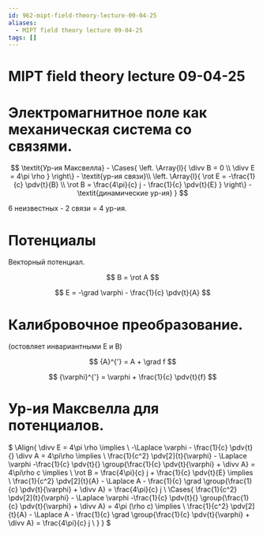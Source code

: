 ```yaml
---
id: 962-mipt-field-theory-lecture-09-04-25
aliases:
  - MIPT field theory lecture 09-04-25
tags: []
---
```


# MIPT field theory lecture 09-04-25

# Электромагнитное поле как механическая система со связями.

$$
\textit{Ур-ия Максвелла} - \Cases{
\left.
\Array{l}{
\divv B = 0 \\
\divv E = 4\pi \rho
}
\right\} - \textit{ур-ия связи}\\
\left.
\Array{l}{
\rot E = -\frac{1}{c} \pdv{t}{B} \\
\rot B = \frac{4\pi}{c} j - \frac{1}{c} \pdv{t}{E}
}
\right\} - \textit{динамические ур-ия}
}
$$

6 неизвестных - 2 связи = 4 ур-ия.

# Потенциалы

Векторный потенциал.

$$
B = \rot A
$$

$$
E = -\grad \varphi - \frac{1}{c} \pdv{t}{A}
$$

# Калибровочное преобразование.

(остовляет инвариантными E и B)

$$
{A}^{'} = A + \grad f
$$

$$
{\varphi}^{'} = \varphi + \frac{1}{c} \pdv{t}{f}
$$

# Ур-ия Максвелла для потенциалов.
$
\Align{
\divv E = 4\pi \rho \implies \\
-\Laplace \varphi - \frac{1}{c} \pdv{t}{} \divv A = 4\pi\rho \implies \\
\frac{1}{c^2} \pdv[2]{t}{\varphi} - \Laplace \varphi -\frac{1}{c} 
\pdv{t}{} \group{\frac{1}{c} \pdv{t}{\varphi} + \divv A} = 
4\pi\rho c \implies \\
\rot B = \frac{4\pi}{c} j + \frac{1}{c} \pdv{t}{E} \implies \\
\frac{1}{c^2} \pdv[2]{t}{A} - \Laplace A - \frac{1}{c} 
\grad \group{\frac{1}{c} \pdv{t}{\varphi} + \divv A} = 
\frac{4\pi}{c} j \\
\Cases{
\frac{1}{c^2} \pdv[2]{t}{\varphi} - \Laplace \varphi -\frac{1}{c} 
\pdv{t}{} \group{\frac{1}{c} \pdv{t}{\varphi} + \divv A} = 
4\pi (\rho c) \implies \\
\frac{1}{c^2} \pdv[2]{t}{A} - \Laplace A - \frac{1}{c} 
\grad \group{\frac{1}{c} \pdv{t}{\varphi} + \divv A} = 
\frac{4\pi}{c} j \\
}
}
$
